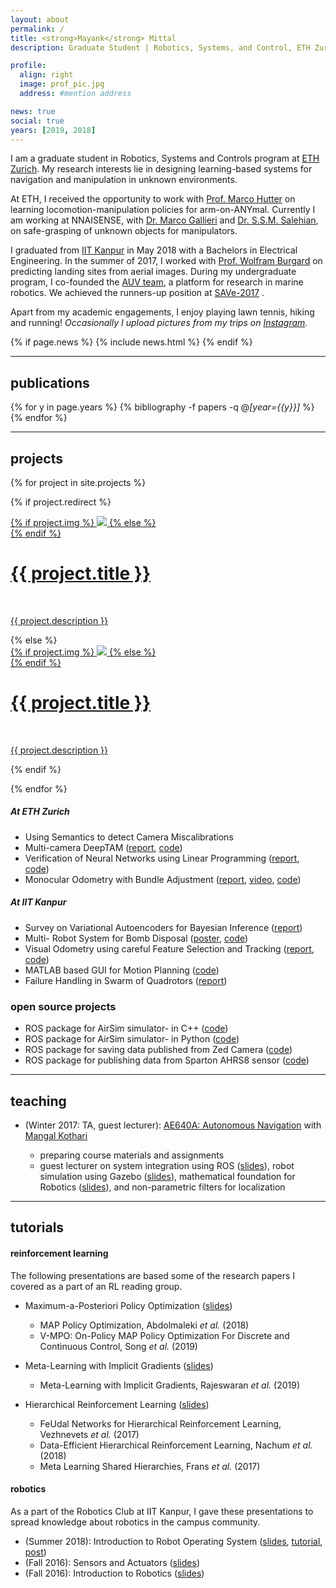 ```yaml
---
layout: about
permalink: /
title: <strong>Mayank</strong> Mittal
description: Graduate Student | Robotics, Systems, and Control, ETH Zurich

profile:
  align: right
  image: prof_pic.jpg
  address: #mention address

news: true
social: true
years: [2019, 2018]
---
```


I am a graduate student in Robotics, Systems and Controls program at [ETH Zurich](http://www.master-robotics.ethz.ch/). My research interests lie in designing learning-based systems for navigation and manipulation in unknown environments.

At ETH, I received the opportunity to work with [Prof. Marco Hutter](http://www.rsl.ethz.ch/the-lab/people/person-detail.html?persid=121911) on learning locomotion-manipulation policies for arm-on-ANYmal. Currently I am working at NNAISENSE, with [Dr. Marco Gallieri](https://www.linkedin.com/in/marco-gallieri-166a0421/) and [Dr. S.S.M. Salehian](https://ch.linkedin.com/in/seyed-sina-mirrazavi-salehian-11772856), on safe-grasping of unknown objects for manipulators.

I graduated from [IIT Kanpur](http://www.iitk.ac.in/) in May 2018 with a Bachelors in Electrical Engineering. In the summer of 2017, I worked with [Prof. Wolfram Burgard](http://www2.informatik.uni-freiburg.de/~burgard/) on predicting landing sites from aerial images. During my undergraduate program, I co-founded the [AUV team](https://auviitk.com), a platform for research in marine robotics. We achieved the runners-up position at [SAVe-2017](http://www.niot.res.in/SAVe/) .

Apart from my academic engagements, I enjoy playing lawn tennis, hiking and running! *Occasionally I upload pictures
from my trips on [Instagram](https://www.instagram.com/mayankm155/).*

<div class="post">

  {% if page.news %}
    {% include news.html %}
  {% endif %}

</div>

---

## __publications__

{% for y in page.years %}
  {% bibliography -f papers -q @*[year={{y}}]* %}
{% endfor %}

---

## __projects__

{% for project in site.projects %}

{% if project.redirect %}
<div class="project">
    <div class="thumbnail">
        <a href="{{ project.redirect }}" target="_blank">
        {% if project.img %}
        <img class="thumbnail" src="{{ project.img | prepend: site.baseurl | prepend: site.url }}"/>
        {% else %}
        <div class="thumbnail blankbox"></div>
        {% endif %}    
        <span>
            <h1>{{ project.title }}</h1>
            <br/>
            <p>{{ project.description }}</p>
        </span>
        </a>
    </div>
</div>
{% else %}

<div class="project ">
    <div class="thumbnail">
        <a href="{{ project.url | prepend: site.baseurl | prepend: site.url }}">
        {% if project.img %}
        <img class="thumbnail" src="{{ project.img | prepend: site.baseurl | prepend: site.url }}"/>
        {% else %}
        <div class="thumbnail blankbox"></div>
        {% endif %}    
        <span>
            <h1>{{ project.title }}</h1>
            <br/>
            <p>{{ project.description }}</p>
        </span>
        </a>
    </div>
</div>

{% endif %}

{% endfor %}

##### At ETH Zurich

* Using Semantics to detect Camera Miscalibrations
* Multi-camera DeepTAM ([report](/assets/documents/projects/Multicam_Deeptam.pdf), [code](https://github.com/surirohit/multi-camera-deeptam))
* Verification of Neural Networks using Linear Programming ([report](/assets/documents/projects/RIAI_Manuel_Mayank.pdf), [code](https://github.com/Mayankm96/verify_neural_networks))
* Monocular Odometry with Bundle Adjustment ([report](/assets/documents/projects/VA4MR_Mini_Project.pdf), [video](https://www.youtube.com/watch?v=trbBh8Rjc4s&feature=youtu.be), [code](https://github.com/Mayankm96/Mono-Odometry))

##### At IIT Kanpur

* Survey on Variational Autoencoders for Bayesian Inference ([report](/assets/documents/projects/cs698-report.pdf))
* Multi- Robot System for Bomb Disposal ([poster](/assets/documents/projects/Abhyast_Plan.jpg), [code](https://github.com/Boeing-Abhyast/Phase-VII))
* Visual Odometry using careful Feature Selection and Tracking ([report](/assets/documents/projects/ee698-report.pdf), [code](https://github.com/Mayankm96/Stereo-Odometry-SOFT))
* MATLAB based GUI for Motion Planning ([code](https://github.com/Mayankm96/Motion-Planning-GUI))
* Failure Handling in Swarm of Quadrotors ([report](/assets/documents/projects/cs637-report.pdf))

### open source projects

* ROS package for AirSim simulator- in C++ ([code](https://github.com/Mayankm96/airsim_img_publisher))
* ROS package for AirSim simulator- in Python ([code](https://github.com/Mayankm96/airsim_ros_client))
* ROS package for saving data published from Zed Camera ([code](https://github.com/Mayankm96/extract_zed_data))
* ROS package for publishing data from Sparton AHRS8 sensor ([code](https://github.com/Mayankm96/sparton_ahrs8_driver))

---

## __teaching__

* (Winter 2017: TA, guest lecturer): [AE640A: Autonomous Navigation](https://ae640a.github.io) with [Mangal Kothari](https://www.iitk.ac.in/aero/mangal/)

    * preparing course materials and assignments
    * guest lecturer on system integration using ROS ([slides](/assets/documents/teaching/ae640a/ae640a_lecture1.pdf)), robot simulation using Gazebo ([slides](/assets/documents/teaching/ae640a/ae640a_lecture2.pdf)), mathematical foundation for Robotics ([slides](/assets/documents/teaching/ae640a/ae640a_lecture9.pdf)), and non-parametric filters for localization

---

## __tutorials__

#### reinforcement learning

The following presentations are based some of the research papers I covered as a part of an RL reading group.

* Maximum-a-Posteriori Policy Optimization ([slides](/assets/documents/talks/map-policy-optimization.pdf))
    * MAP Policy Optimization, Abdolmaleki _et al._ (2018)
    * V-MPO: On-Policy MAP Policy Optimization For Discrete and Continuous Control, Song _et al._ (2019)

* Meta-Learning with Implicit Gradients ([slides](/assets/documents/talks/meta-learning-with-implicit-gradients.pdf))
    * Meta-Learning with Implicit Gradients, Rajeswaran _et al._ (2019)

* Hierarchical Reinforcement Learning ([slides](/assets/documents/talks/hierarchical_rl.pdf))
    * FeUdal Networks for Hierarchical Reinforcement Learning, Vezhnevets _et al._ (2017)
    * Data-Efficient Hierarchical Reinforcement Learning, Nachum _et al._ (2018)
    * Meta Learning Shared Hierarchies, Frans _et al._ (2017)


#### robotics

As a part of the Robotics Club at IIT Kanpur, I gave these presentations to spread knowledge about robotics in the campus community.

* (Summer 2018): Introduction to Robot Operating System ([slides](/assets/documents/talks/Intro_to_ROS.pdf), [tutorial](/assets/documents/talks/Tutorial-ROS.pdf), [post](/blog/2017/ros-tips/))
* (Fall 2016): Sensors and Actuators ([slides](/assets/documents/talks/sensors-and-actuators.pdf))
* (Fall 2016): Introduction to Robotics ([slides](/assets/documents/talks/intro-to-robotics.pdf))
